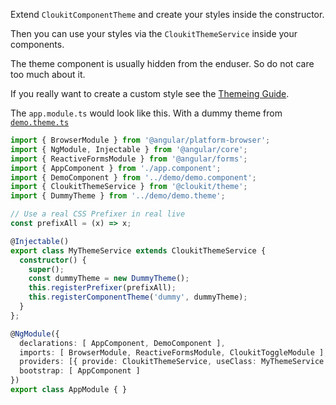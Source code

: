 <!-- !!! will be dynamically included into cloukit.github.io component doc !!! -->
<!-- !!! DO NOT USE UNECESSARY MARRKUP THAT BREAKS THE CORPORATE DESIGN !!! -->

Extend `CloukitComponentTheme` and create your styles inside the constructor.

Then you can use your styles via the `CloukitThemeService` inside your components.

The theme component is usually hidden from the enduser. So do not care too much about it.

If you really want to create a custom style see the [Themeing Guide](https://cloukit.github.io/#/guide/themeing).

The `app.module.ts` would look like this. With a dummy theme from [`demo.theme.ts`](https://github.com/cloukit/theme/blob/1.5.4/src/demo/demo.theme.ts)

```typescript
import { BrowserModule } from '@angular/platform-browser';
import { NgModule, Injectable } from '@angular/core';
import { ReactiveFormsModule } from '@angular/forms';
import { AppComponent } from './app.component';
import { DemoComponent } from '../demo/demo.component';
import { CloukitThemeService } from '@cloukit/theme';
import { DummyTheme } from '../demo/demo.theme';

// Use a real CSS Prefixer in real live
const prefixAll = (x) => x;

@Injectable()
export class MyThemeService extends CloukitThemeService {
  constructor() {
    super();
    const dummyTheme = new DummyTheme();
    this.registerPrefixer(prefixAll);
    this.registerComponentTheme('dummy', dummyTheme);
  }
};

@NgModule({
  declarations: [ AppComponent, DemoComponent ],
  imports: [ BrowserModule, ReactiveFormsModule, CloukitToggleModule ],
  providers: [{ provide: CloukitThemeService, useClass: MyThemeService }],
  bootstrap: [ AppComponent ]
})
export class AppModule { }
```
